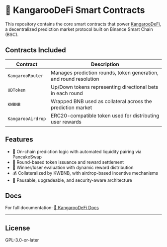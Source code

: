 # 🦘 KangarooDeFi Smart Contracts

This repository contains the core smart contracts that power [KangarooDeFi](https://kangaroodefi.com), a decentralized prediction market protocol built on Binance Smart Chain (BSC).

## Contracts Included

| Contract               | Description                                                                 |
|------------------------|-----------------------------------------------------------------------------|
| `KangarooRouter`       | Manages prediction rounds, token generation, and round resolution           |
| `UDToken`              | Up/Down tokens representing directional bets in each round                  |
| `KWBNB`                | Wrapped BNB used as collateral across the prediction market                 |
| `KangarooAirdrop`      | ERC20-compatible token used for distributing user rewards                   |

## Features

- 🧠 On-chain prediction logic with automated liquidity pairing via PancakeSwap
- 🔄 Round-based token issuance and reward settlement
- 🎯 Winner/loser evaluation with dynamic reward distribution
- 💰 Collateralized by KWBNB, with airdrop-based incentive mechanisms
- 🔐 Pausable, upgradeable, and security-aware architecture

## Docs

For full documentation: [📖 KangarooDeFi Docs](https://kangaroodefi.gitbook.io)

---

## License

GPL-3.0-or-later
